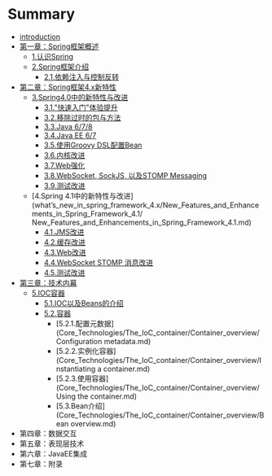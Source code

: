 # Summary

* [introduction](README.md)
* [第一章：Spring框架概述](overview_of_springframework/overview_of_springframework.md)
   * [1.认识Spring](overview_of_springframework/getting_started_with_spring.md)
   * [2.Spring框架介绍](overview_of_springframework/introduction_to_the_spring_framework.md)
       * [2.1.依赖注入与控制反转](overview_of_springframework/introduction_to_the_spring_framework/dependency_injection_and_inversion_of_control.md)
* [第二章：Spring框架4.x新特性](what’s_new_in_spring_framework_4.x/what’s_new_in_spring_framework_4.x.md)
   * [3.Spring4.0中的新特性与改进](what’s_new_in_spring_framework_4.x/New_Features_and_Enhancements_in_Spring_Framework_4.0/New_Features_and_Enhancements_in_Spring_Framework_4.0.md)
       * [3.1."快速入门"体验提升](what’s_new_in_spring_framework_4.x/New_Features_and_Enhancements_in_Spring_Framework_4.0/Improved_Getting_Started_Experience.md)
       * [3.2.移除过时的包与方法](what’s_new_in_spring_framework_4.x/New_Features_and_Enhancements_in_Spring_Framework_4.0/Removed_Deprecated_Packages_and_Methods.md)
       * [3.3.Java 6/7/8](what’s_new_in_spring_framework_4.x/New_Features_and_Enhancements_in_Spring_Framework_4.0/java_678.md)
       * [3.4.Java EE 6/7](what’s_new_in_spring_framework_4.x/New_Features_and_Enhancements_in_Spring_Framework_4.0/java_ee_67.md)
       * [3.5.使用Groovy DSL配置Bean](what’s_new_in_spring_framework_4.x/New_Features_and_Enhancements_in_Spring_Framework_4.0/Groovy_Bean_Definition_DSL.md)
       * [3.6.内核改进](what’s_new_in_spring_framework_4.x/New_Features_and_Enhancements_in_Spring_Framework_4.0/Core_Container_Improvements.md)
       * [3.7.Web强化](what’s_new_in_spring_framework_4.x/New_Features_and_Enhancements_in_Spring_Framework_4.0/General_Web_Improvements.md)
       * [3.8.WebSocket, SockJS, 以及STOMP Messaging](what’s_new_in_spring_framework_4.x/New_Features_and_Enhancements_in_Spring_Framework_4.0/websocket_sockjs_and_stomp_messaging.md)
       * [3.9.测试改进](what’s_new_in_spring_framework_4.x/New_Features_and_Enhancements_in_Spring_Framework_4.0/Testing_Improvements.md)
   * [4.Spring 4.1中的新特性与改进](what’s_new_in_spring_framework_4.x/New_Features_and_Enhancements_in_Spring_Framework_4.1/ New_Features_and_Enhancements_in_Spring_Framework_4.1.md)
       * [4.1.JMS改进](what’s_new_in_spring_framework_4.x/New_Features_and_Enhancements_in_Spring_Framework_4.1/JMS_Improvements.md)
       * [4.2.缓存改进](what’s_new_in_spring_framework_4.x/New_Features_and_Enhancements_in_Spring_Framework_4.1/Caching_Improvements.md)
       * [4.3.Web改进](what’s_new_in_spring_framework_4.x/New_Features_and_Enhancements_in_Spring_Framework_4.1/Web_Improvements.md)
       * [4.4.WebSocket STOMP 消息改进](what’s_new_in_spring_framework_4.x/New_Features_and_Enhancements_in_Spring_Framework_4.1/WebSocket_STOMP_Messaging_Improvements.md)
       * [4.5.测试改进](what’s_new_in_spring_framework_4.x/New_Features_and_Enhancements_in_Spring_Framework_4.1/Testing_Improvements.md)
* [第三章：技术内幕](Core_Technologies/Core_Technologies.md)
   * [5.IOC容器](Core_Technologies/The_IoC_container/The_IoC_container.md)
       * [5.1.IOC以及Beans的介绍](Core_Technologies/The_IoC_container/Introduction_to_the_Spring_IoC_container_and_beans.md)
       * [5.2.容器](Core_Technologies/The_IoC_container/Container_overview.md)
           * [5.2.1.配置元数据](Core_Technologies/The_IoC_container/Container_overview/Configuration metadata.md)
           * [5.2.2.实例化容器](Core_Technologies/The_IoC_container/Container_overview/Instantiating a container.md)
           * [5.2.3.使用容器](Core_Technologies/The_IoC_container/Container_overview/Using the container.md)
           * [5.3.Bean介绍](Core_Technologies/The_IoC_container/Container_overview/Bean overview.md)
* 第四章：数据交互
* 第五章：表现层技术
* 第六章：JavaEE集成
* 第七章：附录

